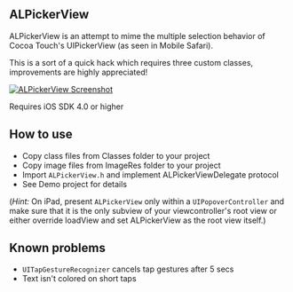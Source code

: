 ALPickerView
------------

ALPickerView is an attempt to mime the multiple selection behavior of Cocoa Touch's UIPickerView (as seen in Mobile Safari).

This is a sort of a quick hack which requires three custom classes, improvements are highly appreciated!

[![ALPickerView Screenshot](http://files.droplr.com/files/152198278/CKkh.screen-small.png "ALPickerView Screenshot")](http://files.droplr.com/files/152198278/aQtT.screen.png)

Requires iOS SDK 4.0 or higher


How to use
----------

* Copy class files from Classes folder to your project
* Copy image files from ImageRes folder to your project
* Import `ALPickerView.h` and implement ALPickerViewDelegate protocol
* See Demo project for details

(*Hint:* On iPad, present `ALPickerView` only within a `UIPopoverController` and make sure that it is the only subview of your viewcontroller's root view or either override loadView and set ALPickerView as the root view itself.)

Known problems
--------------

* `UITapGestureRecognizer` cancels tap gestures after 5 secs
* Text isn't colored on short taps
